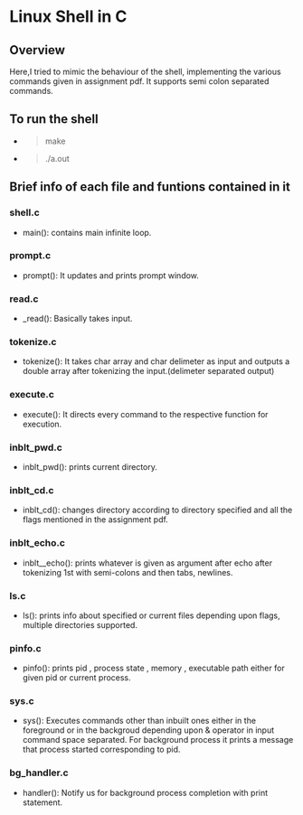 # Linux Shell in C
## Overview
Here,I tried to mimic the behaviour of the shell, implementing the various commands given in assignment pdf.
It supports semi colon separated commands.

## To run the shell
- > make
- > ./a.out 

## Brief info of each file and funtions contained in it

### shell.c
-  main(): contains main infinite loop.

### prompt.c
-  prompt(): It updates and prints prompt window. 

### read.c
-  _read(): Basically takes input.

### tokenize.c
-  tokenize(): It takes char array and char delimeter as input and outputs a double array after tokenizing the input.(delimeter separated output)

### execute.c
-  execute(): It directs every command to the respective function for execution.

### inblt_pwd.c
-  inblt_pwd(): prints current directory.

### inblt_cd.c
-  inblt_cd(): changes directory according to directory specified and all the flags mentioned in the assignment pdf.

### inblt_echo.c
-  inblt__echo(): prints whatever is given as argument after echo after tokenizing 1st with semi-colons and then tabs, newlines.

### ls.c
-  ls(): prints info about specified or current files depending upon flags, multiple directories supported.

### pinfo.c 
-  pinfo(): prints pid , process state , memory , executable path either for given pid or current process.

### sys.c
-  sys(): Executes commands other than inbuilt ones either in the foreground or in the backgroud depending upon & operator in input command space separated. For background process it prints a message that process started corresponding to pid.

### bg_handler.c
-  handler(): Notify us for background process completion with print statement.
